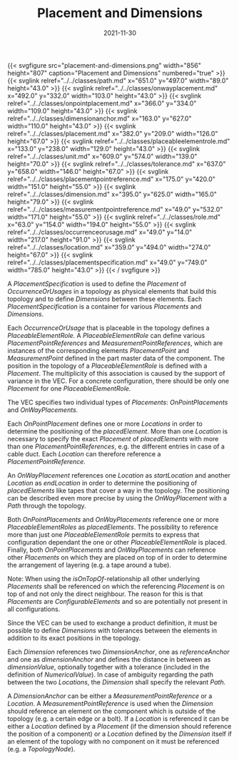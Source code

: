 ﻿---
title: Placement and Dimensions
toc: false
type: specs
layout: diagram
date: "2021-11-30"
draft: false
specification: VEC
version: 2.0.0-rc1
documentType: "Recommendation"
elementType: Diagram
classes:
  - Path
  - OnWayPlacement
  - OnPointPlacement
  - DimensionAnchor
  - Placement
  - PlaceableElementRole
  - Unit
  - Tolerance
  - PlacementPointReference
  - Dimension
  - MeasurementPointReference
  - Role
  - OccurrenceOrUsage
  - Location
  - PlacementSpecification
menu:
  VEC-2.0.0-rc1:    
    parent: topology-and-geometry
    identifier: topology-and-geometry/placement-and-dimensions
    weight: 1009009 

# Prev/next pager order (if `docs_section_pager` enabled in `params.toml`)
weight: 1009009
---
{{< svgfigure src="placement-and-dimensions.png" width="856" height="807" caption="Placement and Dimensions" numbered="true" >}}
  {{< svglink relref="../../classes/path.md" x="651.0" y="497.0" width="89.0" height="43.0" >}}
  {{< svglink relref="../../classes/onwayplacement.md" x="492.0" y="332.0" width="103.0" height="43.0" >}}
  {{< svglink relref="../../classes/onpointplacement.md" x="366.0" y="334.0" width="109.0" height="43.0" >}}
  {{< svglink relref="../../classes/dimensionanchor.md" x="163.0" y="627.0" width="110.0" height="43.0" >}}
  {{< svglink relref="../../classes/placement.md" x="382.0" y="209.0" width="126.0" height="67.0" >}}
  {{< svglink relref="../../classes/placeableelementrole.md" x="133.0" y="238.0" width="129.0" height="43.0" >}}
  {{< svglink relref="../../classes/unit.md" x="609.0" y="574.0" width="139.0" height="70.0" >}}
  {{< svglink relref="../../classes/tolerance.md" x="637.0" y="658.0" width="146.0" height="67.0" >}}
  {{< svglink relref="../../classes/placementpointreference.md" x="175.0" y="420.0" width="151.0" height="55.0" >}}
  {{< svglink relref="../../classes/dimension.md" x="395.0" y="625.0" width="165.0" height="79.0" >}}
  {{< svglink relref="../../classes/measurementpointreference.md" x="49.0" y="532.0" width="171.0" height="55.0" >}}
  {{< svglink relref="../../classes/role.md" x="63.0" y="154.0" width="194.0" height="55.0" >}}
  {{< svglink relref="../../classes/occurrenceorusage.md" x="49.0" y="14.0" width="217.0" height="91.0" >}}
  {{< svglink relref="../../classes/location.md" x="359.0" y="494.0" width="274.0" height="67.0" >}}
  {{< svglink relref="../../classes/placementspecification.md" x="49.0" y="749.0" width="785.0" height="43.0" >}}
{{< / svgfigure >}}
<p> A <i>PlacementSpecification</i> is used to define the <i>Placement </i>of <i>OccurrenceOrUsages</i> in a topology as physical elements that build this topology and to define <i>Dimensions</i> between these elements. Each <i>PlacementSpecification</i> is a container for various <i>Placements</i> and <i>Dimensions</i>.      </p>      <p> Each<i> OccurrenceOrUsage</i> that is placeable in the topology defines a <i>PlaceableElementRole.</i> A <i>PlaceableElementRole </i>can define various <i>PlacementPointReferences </i>and <i>MeasurementPointReferences</i>, which are instances of the corresponding elements <i>PlacementPoint</i> and <i>MeasurementPoint</i> defined in the part master data of the component. The position in the topology of a <i>PlaceableElementRole </i>is defined with a <i>Placement</i>. The multiplicity of this association is caused by the support of variance in the VEC. For a concrete configuration, there should be only one <i>Placement</i> for one <i>PlaceableElementRole.</i> &#160;      </p>      <p> The VEC specifies two individual types of <i>Placements</i>: <i>OnPointPlacements</i> and <i>OnWayPlacements</i>.      </p>      <p> Each <i>OnPointPlacement</i> defines one or more <i>Locations</i> in order to determine the positioning of the <i>placedElement</i>. More than one <i>Location</i> is necessary to specify the exact <i>Placement</i> of <i>placedElements </i>with more than one <i>PlacementPointReferences</i>, e.g. the different entries in case of a cable duct. Each <i>Location</i> can therefore reference a <i>PlacementPointReference.</i>      </p>      <p> An <i>OnWayPlacement</i> references one <i>Location</i> as <i>startLocation</i> and another <i>Location</i> as <i>endLocation</i> in order to determine the positioning of <i>placedElements</i> like tapes that cover a way in the topology. The positioning can be described even more precise by using the <i>OnWayPlacement</i> with a <i>Path</i> through the topology.      </p>      <p> Both <i>OnPointPlacements</i> and <i>OnWayPlacements</i> reference one or more <i>PlaceableElementRoles</i> as <i>placedElements</i>. The possibility to reference more than just one <i>PlaceableElementRole</i> permits to express that configuration dependant the one or other <i>PlaceableElementRole</i> is placed. Finally, both <i>OnPointPlacements</i> and <i>OnWayPlacements</i> can reference other <i>Placements</i> on which they are placed on top of in order to determine the arrangement of layering (e.g. a tape around a tube).      </p>      <p> Note: When using the <i>isOnTopOf</i>-relationship all other underlying <i>Placements</i> shall be referenced on which the referencing <i>Placement</i> is on top of and not only the direct neighbour. The reason for this is that <i>Placements</i> are <i>ConfigurableElements</i> and so are potentially not present in all configurations.      </p>      <p> Since the VEC can be used to exchange a product definition, it must be possible to define <i>Dimensions</i> with tolerances between the elements in addition to its exact positions in the topology.&#160;      </p>      <p> Each <i>Dimension</i> references two <i>DimensionAnchor</i>, one as <i>referenceAnchor</i> and one as <i>dimensionAnchor </i>and defines the distance in between as <i>dimensionValue</i>, optionally together with a tolerance (included in the definition of <i>NumericalValue</i>). In case of ambiguity regarding the path between the two <i>Locations</i>, the <i>Dimension</i> shall specify the relevant <i>Path</i>.      </p>      <p> A <i>DimensionAnchor</i> can be either a <i>MeasurementPointReference</i> or a <i>Location</i>. A <i>MeasurementPointReference</i> is used when the <i>Dimension </i>should reference an element on the component which is outside of the topology (e.g. a certain edge or a bolt). If a <i>Location </i>is referenced it can be either a <i>Location</i> defined by a <i>Placement</i> (if the dimension should reference the position of a component) or a <i>Location</i> defined by the <i>Dimension</i> itself if an element of the topology with no component on it must be referenced (e.g. a <i>TopologyNode</i>).      </p>